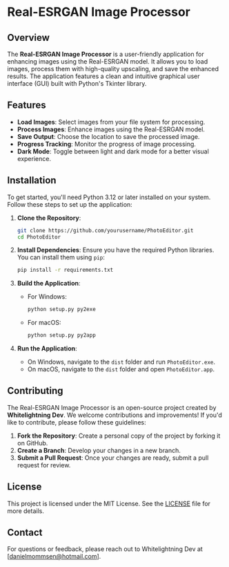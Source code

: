 # Real-ESRGAN Image Processor

## Overview

The **Real-ESRGAN Image Processor** is a user-friendly application for enhancing images using the Real-ESRGAN model. It allows you to load images, process them with high-quality upscaling, and save the enhanced results. The application features a clean and intuitive graphical user interface (GUI) built with Python's Tkinter library.

## Features

- **Load Images**: Select images from your file system for processing.
- **Process Images**: Enhance images using the Real-ESRGAN model.
- **Save Output**: Choose the location to save the processed image.
- **Progress Tracking**: Monitor the progress of image processing.
- **Dark Mode**: Toggle between light and dark mode for a better visual experience.

## Installation

To get started, you'll need Python 3.12 or later installed on your system. Follow these steps to set up the application:

1. **Clone the Repository**:
    ```bash
    git clone https://github.com/yourusername/PhotoEditor.git
    cd PhotoEditor
    ```

2. **Install Dependencies**:
    Ensure you have the required Python libraries. You can install them using `pip`:
    ```bash
    pip install -r requirements.txt
    ```

3. **Build the Application**:
    - For Windows:
        ```bash
        python setup.py py2exe
        ```
    - For macOS:
        ```bash
        python setup.py py2app
        ```

4. **Run the Application**:
    - On Windows, navigate to the `dist` folder and run `PhotoEditor.exe`.
    - On macOS, navigate to the `dist` folder and open `PhotoEditor.app`.

## Contributing

The Real-ESRGAN Image Processor is an open-source project created by **Whitelightning Dev**. We welcome contributions and improvements! If you'd like to contribute, please follow these guidelines:

1. **Fork the Repository**: Create a personal copy of the project by forking it on GitHub.
2. **Create a Branch**: Develop your changes in a new branch.
3. **Submit a Pull Request**: Once your changes are ready, submit a pull request for review.

## License

This project is licensed under the MIT License. See the [LICENSE](LICENSE) file for more details.

## Contact

For questions or feedback, please reach out to Whitelightning Dev at [danielmommsen@hotmail.com].
